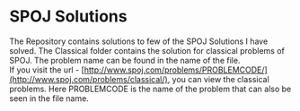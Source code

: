 # SPOJ Solutions
The Repository contains solutions to few of the SPOJ Solutions I have solved. The Classical folder contains the solution for classical problems of SPOJ. The problem name can be found in the name of the file.  
If you visit the url - [http://www.spoj.com/problems/PROBLEMCODE/](http://www.spoj.com/problems/classical/), you can view the classical problems. Here PROBLEMCODE is the name of the problem that can also be seen in the file name.  
